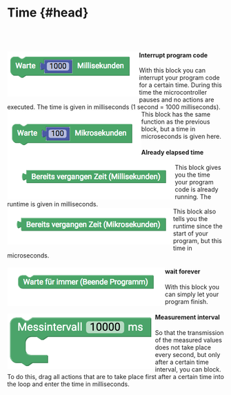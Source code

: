 # Time {#head}

<div class="description"></div>
<div class="line">
    <br>
    <br>
</div>

<div class="container">
    <div class="row">
        <div class="col-md-6">
            <img src="../pictures/blocks/time/time1.png" alt="block" align="left">
        </div>
        <div class="col-md-6">
            <h4> Interrupt program code</h4>
            With this block you can interrupt your program code for a certain time. During this time the microcontroller pauses and no actions are executed. The time is given in milliseconds (1 second = 1000 milliseconds).
        </div>
    </div>
</div>


<div class="container">
    <div class="row">
        <div class="col-md-6">
            <img src="../pictures/blocks/time/time2.png" alt="block" align="left">
        </div>
        <div class="col-md-6">
            This block has the same function as the previous block, but a time in microseconds is given here.
        </div>
    </div>
</div>

<div class="line"></div>

<div class="container">
    <div class="row">
        <div class="col-md-6">
            <img src="../pictures/blocks/time/time3.png" alt="block" align="left">
        </div>
        <div class="col-md-6">
            <h4>Already elapsed time</h4>
            This block gives you the time your program code is already running. The runtime is given in milliseconds.
        </div>
    </div>
</div>


<div class="container">
    <div class="row">
        <div class="col-md-6">
            <img src="../pictures/blocks/time/time4.png" alt="block" align="left">
        </div>
        <div class="col-md-6">
             This block also tells you the runtime since the start of your program, but this time in microseconds.
        </div>
    </div>
</div>

<div class="line"></div>

<div class="container">
    <div class="row">
        <div class="col-md-6">
            <img src="../pictures/blocks/time/time5.png" alt="block" align="left">
        </div>
        <div class="col-md-6">
           <h4>wait forever </h4>
           With this block you can simply let your program finish.
        </div>
    </div>
</div>

<div class="line"></div>

<div class="container">
    <div class="row">
        <div class="col-md-6">
            <img src="../pictures/blocks/time/time6.png" alt="block" align="left">
        </div>
        <div class="col-md-6">
            <h4>Measurement interval</h4>
            So that the transmission of the measured values does not take place every second, but only after a certain time interval, you can
            block. To do this, drag all actions that are to take place first after a certain time into the loop and enter the time in milliseconds. 
        </div>
    </div>
</div>

<div class="line"></div>